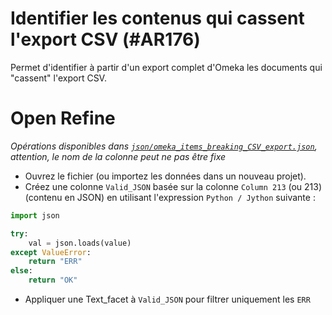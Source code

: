 # Identifier les contenus qui cassent l'export CSV (#AR176)

Permet d'identifier à partir d'un export complet d'Omeka les documents qui "cassent" l'export CSV.

# Open Refine

_Opérations disponibles dans [`json/omeka_items_breaking_CSV_export.json`](./json/omeka_items_breaking_CSV_export.json), attention, le nom de la colonne peut ne pas être fixe_

* Ouvrez le fichier (ou importez les données dans un nouveau projet).
* Créez une colonne `Valid_JSON` basée sur la colonne `Column 213` (ou 213) (contenu en JSON) en utilisant l'expression `Python / Jython` suivante :

``` Python
import json

try:
    val = json.loads(value)
except ValueError:
    return "ERR"
else:
    return "OK"
```

* Appliquer une Text_facet à `Valid_JSON` pour filtrer uniquement les `ERR`